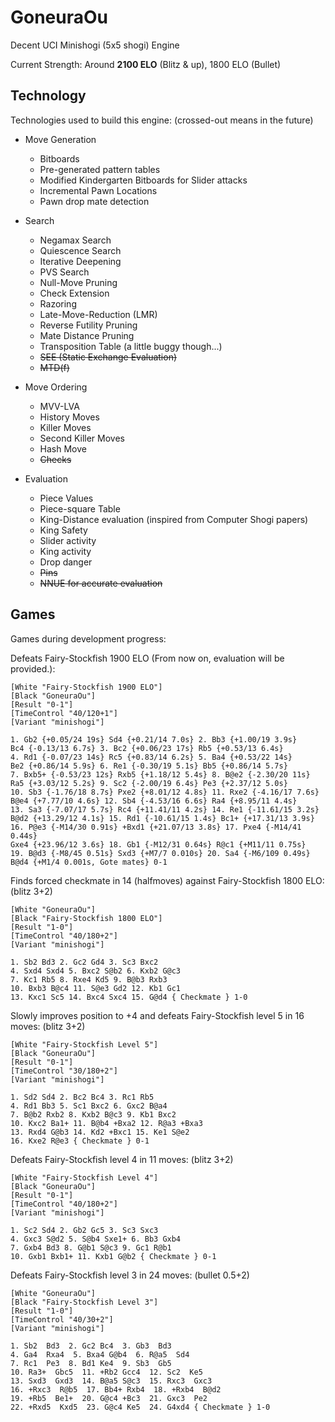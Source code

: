 # GoneuraOu

Decent UCI Minishogi (5x5 shogi) Engine

Current Strength: Around **2100 ELO** (Blitz & up), 1800 ELO (Bullet)

## Technology

Technologies used to build this engine: (crossed-out means in the future)

- Move Generation
    - Bitboards
    - Pre-generated pattern tables
    - Modified Kindergarten Bitboards for Slider attacks
    - Incremental Pawn Locations
    - Pawn drop mate detection

- Search
    - Negamax Search
    - Quiescence Search
    - Iterative Deepening
    - PVS Search
    - Null-Move Pruning
    - Check Extension
    - Razoring
    - Late-Move-Reduction (LMR)
    - Reverse Futility Pruning
    - Mate Distance Pruning
    - Transposition Table (a little buggy though...)
    - ~~SEE (Static Exchange Evaluation)~~
    - ~~MTD(f)~~


- Move Ordering
    - MVV-LVA
    - History Moves
    - Killer Moves
    - Second Killer Moves
    - Hash Move
    - ~~Checks~~

- Evaluation
    - Piece Values
    - Piece-square Table
    - King-Distance evaluation (inspired from Computer Shogi papers)
    - King Safety
    - Slider activity
    - King activity
    - Drop danger
    - ~~Pins~~
    - ~~NNUE for accurate evaluation~~

## Games

Games during development progress:

Defeats Fairy-Stockfish 1900 ELO (From now on, evaluation will be provided.):

```
[White "Fairy-Stockfish 1900 ELO"]
[Black "GoneuraOu"]
[Result "0-1"]
[TimeControl "40/120+1"]
[Variant "minishogi"]

1. Gb2 {+0.05/24 19s} Sd4 {+0.21/14 7.0s} 2. Bb3 {+1.00/19 3.9s}
Bc4 {-0.13/13 6.7s} 3. Bc2 {+0.06/23 17s} Rb5 {+0.53/13 6.4s}
4. Rd1 {-0.07/23 14s} Rc5 {+0.83/14 6.2s} 5. Ba4 {+0.53/22 14s}
Be2 {+0.86/14 5.9s} 6. Re1 {-0.30/19 5.1s} Bb5 {+0.86/14 5.7s}
7. Bxb5+ {-0.53/23 12s} Rxb5 {+1.18/12 5.4s} 8. B@e2 {-2.30/20 11s}
Ra5 {+3.03/12 5.2s} 9. Sc2 {-2.00/19 6.4s} Pe3 {+2.37/12 5.0s}
10. Sb3 {-1.76/18 8.7s} Pxe2 {+8.01/12 4.8s} 11. Rxe2 {-4.16/17 7.6s}
B@e4 {+7.77/10 4.6s} 12. Sb4 {-4.53/16 6.6s} Ra4 {+8.95/11 4.4s}
13. Sa3 {-7.07/17 5.7s} Rc4 {+11.41/11 4.2s} 14. Re1 {-11.61/15 3.2s}
B@d2 {+13.29/12 4.1s} 15. Rd1 {-10.61/15 1.4s} Bc1+ {+17.31/13 3.9s}
16. P@e3 {-M14/30 0.91s} +Bxd1 {+21.07/13 3.8s} 17. Pxe4 {-M14/41 0.44s}
Gxe4 {+23.96/12 3.6s} 18. Gb1 {-M12/31 0.64s} R@c1 {+M11/11 0.75s}
19. B@d3 {-M8/45 0.51s} Sxd3 {+M7/7 0.010s} 20. Sa4 {-M6/109 0.49s}
B@d4 {+M1/4 0.001s, Gote mates} 0-1
```

Finds forced checkmate in 14 (halfmoves) against Fairy-Stockfish 1800 ELO: (blitz 3+2)

```
[White "GoneuraOu"]
[Black "Fairy-Stockfish 1800 ELO"]
[Result "1-0"]
[TimeControl "40/180+2"]
[Variant "minishogi"]

1. Sb2 Bd3 2. Gc2 Gd4 3. Sc3 Bxc2
4. Sxd4 Sxd4 5. Bxc2 S@b2 6. Kxb2 G@c3
7. Kc1 Rb5 8. Rxe4 Kd5 9. B@b3 Rxb3
10. Bxb3 B@c4 11. S@e3 Gd2 12. Kb1 Gc1
13. Kxc1 Sc5 14. Bxc4 Sxc4 15. G@d4 { Checkmate } 1-0
```

Slowly improves position to +4 and defeats Fairy-Stockfish level 5 in 16 moves: (blitz 3+2)

```
[White "Fairy-Stockfish Level 5"]
[Black "GoneuraOu"]
[Result "0-1"]
[TimeControl "30/180+2"]
[Variant "minishogi"]

1. Sd2 Sd4 2. Bc2 Bc4 3. Rc1 Rb5
4. Rd1 Bb3 5. Sc1 Bxc2 6. Gxc2 B@a4
7. B@b2 Rxb2 8. Kxb2 B@c3 9. Kb1 Bxc2
10. Kxc2 Ba1+ 11. B@b4 +Bxa2 12. R@a3 +Bxa3
13. Rxd4 G@b3 14. Kd2 +Bxc1 15. Ke1 S@e2
16. Kxe2 R@e3 { Checkmate } 0-1
```

Defeats Fairy-Stockfish level 4 in 11 moves: (blitz 3+2)

```
[White "Fairy-Stockfish Level 4"]
[Black "GoneuraOu"]
[Result "0-1"]
[TimeControl "40/180+2"]
[Variant "minishogi"]

1. Sc2 Sd4 2. Gb2 Gc5 3. Sc3 Sxc3
4. Gxc3 S@d2 5. S@b4 Sxe1+ 6. Bb3 Gxb4
7. Gxb4 Bd3 8. G@b1 S@c3 9. Gc1 R@b1
10. Gxb1 Bxb1+ 11. Kxb1 G@b2 { Checkmate } 0-1
```

Defeats Fairy-Stockfish level 3 in 24 moves: (bullet 0.5+2)

```
[White "GoneuraOu"]
[Black "Fairy-Stockfish Level 3"]
[Result "1-0"]
[TimeControl "40/30+2"]
[Variant "minishogi"]

1. Sb2  Bd3  2. Gc2 Bc4  3. Gb3  Bd3 
4. Ga4  Rxa4  5. Bxa4 G@b4  6. R@a5  Sd4 
7. Rc1  Pe3  8. Bd1 Ke4  9. Sb3  Gb5 
10. Ra3+  Gbc5  11. +Rb2 Gcc4  12. Sc2  Ke5 
13. Sxd3  Gxd3  14. B@a5 S@c3  15. Rxc3  Gxc3 
16. +Rxc3  R@b5  17. Bb4+ Rxb4  18. +Rxb4  B@d2 
19. +Rb5  Be1+  20. G@c4 +Bc3  21. Gxc3  Pe2 
22. +Rxd5  Kxd5  23. G@c4 Ke5  24. G4xd4 { Checkmate } 1-0
```

